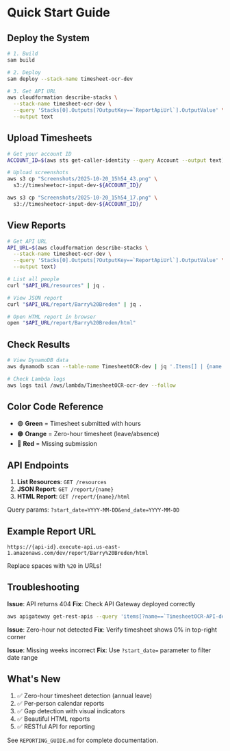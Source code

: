 # Quick Start Guide

## Deploy the System

```bash
# 1. Build
sam build

# 2. Deploy
sam deploy --stack-name timesheet-ocr-dev

# 3. Get API URL
aws cloudformation describe-stacks \
  --stack-name timesheet-ocr-dev \
  --query 'Stacks[0].Outputs[?OutputKey==`ReportApiUrl`].OutputValue' \
  --output text
```

## Upload Timesheets

```bash
# Get your account ID
ACCOUNT_ID=$(aws sts get-caller-identity --query Account --output text)

# Upload screenshots
aws s3 cp "Screenshots/2025-10-20_15h54_43.png" \
  s3://timesheetocr-input-dev-${ACCOUNT_ID}/

aws s3 cp "Screenshots/2025-10-20_15h54_17.png" \
  s3://timesheetocr-input-dev-${ACCOUNT_ID}/
```

## View Reports

```bash
# Get API URL
API_URL=$(aws cloudformation describe-stacks \
  --stack-name timesheet-ocr-dev \
  --query 'Stacks[0].Outputs[?OutputKey==`ReportApiUrl`].OutputValue' \
  --output text)

# List all people
curl "$API_URL/resources" | jq .

# View JSON report
curl "$API_URL/report/Barry%20Breden" | jq .

# Open HTML report in browser
open "$API_URL/report/Barry%20Breden/html"
```

## Check Results

```bash
# View DynamoDB data
aws dynamodb scan --table-name TimesheetOCR-dev | jq '.Items[] | {name: .ResourceNameDisplay.S, week: .WeekStartDate.S, zero_hour: .IsZeroHourTimesheet.BOOL, hours: .Hours.N}'

# Check Lambda logs
aws logs tail /aws/lambda/TimesheetOCR-ocr-dev --follow
```

## Color Code Reference

- 🟢 **Green** = Timesheet submitted with hours
- 🟠 **Orange** = Zero-hour timesheet (leave/absence)
- 🔴 **Red** = Missing submission

## API Endpoints

1. **List Resources**: `GET /resources`
2. **JSON Report**: `GET /report/{name}`
3. **HTML Report**: `GET /report/{name}/html`

Query params: `?start_date=YYYY-MM-DD&end_date=YYYY-MM-DD`

## Example Report URL

```
https://{api-id}.execute-api.us-east-1.amazonaws.com/dev/report/Barry%20Breden/html
```

Replace spaces with `%20` in URLs!

## Troubleshooting

**Issue**: API returns 404
**Fix**: Check API Gateway deployed correctly
```bash
aws apigateway get-rest-apis --query 'items[?name==`TimesheetOCR-API-dev`]'
```

**Issue**: Zero-hour not detected
**Fix**: Verify timesheet shows 0% in top-right corner

**Issue**: Missing weeks incorrect
**Fix**: Use `?start_date=` parameter to filter date range

## What's New

1. ✅ Zero-hour timesheet detection (annual leave)
2. ✅ Per-person calendar reports
3. ✅ Gap detection with visual indicators
4. ✅ Beautiful HTML reports
5. ✅ RESTful API for reporting

See `REPORTING_GUIDE.md` for complete documentation.
